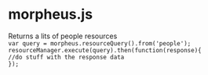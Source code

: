 morpheus.js
========
Returns a lits of people resources  
`var query = morpheus.resourceQuery().from('people');`  
`resourceManager.execute(query).then(function(response){`  
        `//do stuff with the response data`  
`});`  

